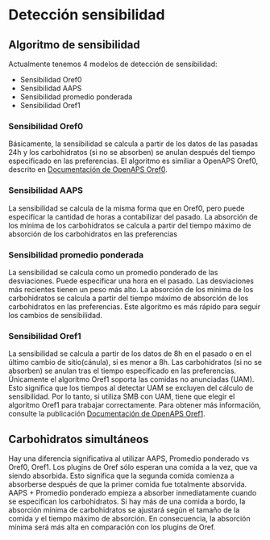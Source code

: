 # Detección sensibilidad

## Algoritmo de sensibilidad

Actualmente tenemos 4 modelos de detección de sensibilidad:

* Sensibilidad Oref0
* Sensibilidad AAPS
* Sensibilidad promedio ponderada
* Sensibilidad Oref1

### Sensibilidad Oref0

Básicamente, la sensibilidad se calcula a partir de los datos de las pasadas 24h y los carbohidratos (si no se absorben) se anulan después del tiempo especificado en las preferencias. El algoritmo es similiar a OpenAPS Oref0, descrito en [Documentación de OpenAPS Oref0](https://openaps.readthedocs.io/en/latest/docs/Customize-Iterate/autosens.html).

### Sensibilidad AAPS

La sensibilidad se calcula de la misma forma que en Oref0, pero puede especificar la cantidad de horas a contabilizar del pasado. La absorción de los mínima de los carbohidratos se calcula a partir del tiempo máximo de absorción de los carbohidratos en las preferencias

### Sensibilidad promedio ponderada

La sensibilidad se calcula como un promedio ponderado de las desviaciones. Puede especificar una hora en el pasado. Las desviaciones más recientes tienen un peso más alto. La absorción de los mínima de los carbohidratos se calcula a partir del tiempo máximo de absorción de los carbohidratos en las preferencias. Este algoritmo es más rápido para seguir los cambios de sensibilidad.

### Sensibilidad Oref1

La sensibilidad se calcula a partir de los datos de 8h en el pasado o en el último cambio de sitio(cánula), si es menor a 8h. Las carbohidratos (si no se absorben) se anulan tras el tiempo especificado en las preferencias. Únicamente el algoritmo Oref1 soporta las comidas no anunciadas (UAM). Esto significa que los tiempos al detectar UAM se excluyen del cálculo de sensibilidad. Por lo tanto, si utiliza SMB con UAM, tiene que elegir el algoritmo Oref1 para trabajar correctamente. Para obtener más información, consulte la publicación [Documentación de OpenAPS Oref1](https://openaps.readthedocs.io/en/latest/docs/Customize-Iterate/oref1.html).

## Carbohidratos simultáneos

Hay una diferencia significativa al utilizar AAPS, Promedio ponderado vs Oref0, Oref1. Los plugins de Oref sólo esperan una comida a la vez, que va siendo absorbida. Esto significa que la segunda comida comienza a absorberse después de que la primer comida fue totalmente absorvida. AAPS + Promedio ponderado empieza a absorber inmediatamente cuando se especifican los carbohidratos. Si hay más de una comida a bordo, la absorción mínima de carbohidratos se ajustará según el tamaño de la comida y el tiempo máximo de absorción. En consecuencia, la absorción mínima será más alta en comparación con los plugins de Oref.